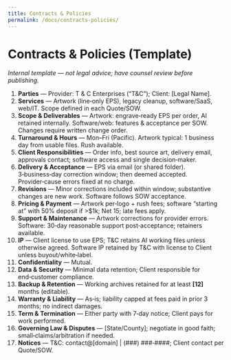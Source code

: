 ```yaml
---
title: Contracts & Policies
permalink: /docs/contracts-policies/
---
```


# Contracts & Policies (Template)

*Internal template — not legal advice; have counsel review before publishing.*

1. **Parties** — Provider: T & C Enterprises (“T&C”); Client: [Legal Name].  
2. **Services** — Artwork (line‑only EPS), legacy cleanup, software/SaaS, web/IT. Scope defined in each Quote/SOW.  
3. **Scope & Deliverables** — Artwork: engrave‑ready EPS per order, AI retained internally. Software/web: features & acceptance per SOW. Changes require written change order.  
4. **Turnaround & Hours** — Mon–Fri (Pacific). Artwork typical: 1 business day from usable files. Rush available.  
5. **Client Responsibilities** — Order info, best source art, delivery email, approvals contact; software access and single decision‑maker.  
6. **Delivery & Acceptance** — EPS via email (or shared folder). 3‑business‑day correction window; then deemed accepted. Provider‑cause errors fixed at no charge.  
7. **Revisions** — Minor corrections included within window; substantive changes are new work. Software follows SOW acceptance.  
8. **Pricing & Payment** — Artwork per‑logo + rush fees; software “starting at” with 50% deposit if >$1k; Net 15; late fees apply.  
9. **Support & Maintenance** — Artwork corrections for provider errors. Software: 30‑day reasonable support post‑acceptance; retainers available.  
10. **IP** — Client license to use EPS; T&C retains AI working files unless otherwise agreed. Software IP retained by T&C with license to Client unless buyout/white‑label.  
11. **Confidentiality** — Mutual.  
12. **Data & Security** — Minimal data retention; Client responsible for end‑customer compliance.  
13. **Backup & Retention** — Working archives retained for at least **[12]** months (editable).  
14. **Warranty & Liability** — As‑is; liability capped at fees paid in prior 3 months; no indirect damages.  
15. **Term & Termination** — Either party with 7‑day notice; Client pays for work performed.  
16. **Governing Law & Disputes** — [State/County]; negotiate in good faith; small‑claims/arbitration if needed.  
17. **Notices** — T&C: contact@[domain] | (###) ###‑####; Client contact per Quote/SOW.
